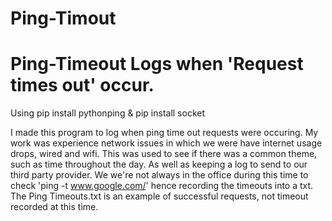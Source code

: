 # Ping-Timout
# Ping-Timeout Logs when 'Request times out' occur.

Using pip install pythonping
& pip install socket  
      
I made this program to log when ping time out requests were occuring. My work was experience network issues in which we were have internet usage drops, wired and wifi. This was used to see if there was a common theme, such as time throughout the day. As well as keeping a log to send to our third party provider.  We we're not always in the office during this time to check 'ping -t www.google.com/' hence recording  the timeouts into a txt.   The Ping Timeouts.txt is an example of successful requests, not timeout recorded at this time.
